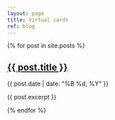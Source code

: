 ```yaml
---
layout: page
title: Virtual cards
ref: blog
---
```


<!-- Page Content -->
<div class="blog-posts">
  {% for post in site.posts %}
    <div class="blog-post">
      <h2><a href="{{ post.url }}">{{ post.title }}</a></h2>
      <p class="post-meta">{{ post.date | date: "%B %d, %Y" }}</p>
      <p>{{ post.excerpt }}</p>
    </div>
  {% endfor %}
</div>
